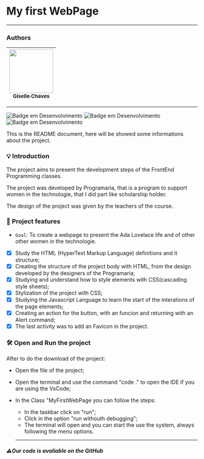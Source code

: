 <h1 > My first WebPage </h1>
<hr>

### Authors

| [<img loading="lazy" src="https://avatars.githubusercontent.com/u/112208391?v=4" width=115><br><sub>Giselle Chaves</sub>](https://github.com/GiselleChaves) |
| :---------------------------------------------------------------------------------------------------------------------------------------------------------: |

<hr>

![Badge em Desenvolvimento](http://img.shields.io/static/v1?label=STATUS&message=FINALIZADO&color=GREEN&style=for-the-badge) ![Badge em Desenvolvimento](http://img.shields.io/static/v1?label=LINGUAGEM&message=HTML/CSS/JAVASCRIPT&color=GREEN&style=for-the-badge) ![Badge em Desenvolvimento](http://img.shields.io/static/v1?label=LICENÇA&message=MIT&color=GREEN&style=for-the-badge)

This is the README document, here will be showed some informations about the project.

### 💡 Introduction

The project aims to present the development steps of the FrontEnd Programming classes.

The project was developed by Programaria, that is a program to support women in the technologie, that I did part like scholarship holder.

The design of the project was given by the teachers of the course.

### :hammer: Project features

- `Goal`: To create a webpage to present the Ada Lovelace life and of other other women in the technologie.

- [x] Study the HTML (HyperText Markup Language) definitions and it structure;
- [x] Creating the structure of the project body with HTML, from the design developed by the designers of the Programaria;
- [x] Studying and understand how to style elements with CSS(cascading style sheets);
- [x] Stylization of the project with CSS;
- [x] Studying the Javascript Language to learn the start of the interations of the page elements;
- [x] Creating an action for the button, with an funcion and returning with an Alert command;
- [x] The last activity was to add an Favicon in the project.

### 🛠️ Open and Run the project

After to do the download of the project:

- Open the file of the project;
- Open the terminal and use the command "code ." to open the IDE if you are using the VsCode;
- In the Class "MyFirstWebPage you can follow the steps:

  - In the taskbar click on "run";
  - Click in the option "run withouth debugging";
  - The terminal will open and you can start the use the system, always following the menu options.
  <hr>

##### ⚠️Our code is avaliable on the GitHub
